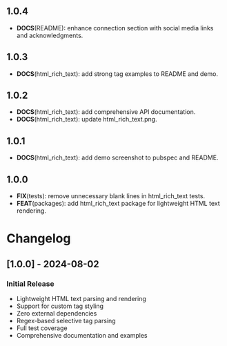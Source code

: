 ## 1.0.4

 - **DOCS**(README): enhance connection section with social media links and acknowledgments.

## 1.0.3

 - **DOCS**(html_rich_text): add strong tag examples to README and demo.

## 1.0.2

 - **DOCS**(html_rich_text): add comprehensive API documentation.
 - **DOCS**(html_rich_text): update html_rich_text.png.

## 1.0.1

 - **DOCS**(html_rich_text): add demo screenshot to pubspec and README.

## 1.0.0

 - **FIX**(tests): remove unnecessary blank lines in html_rich_text tests.
 - **FEAT**(packages): add html_rich_text package for lightweight HTML text rendering.

# Changelog

## [1.0.0] - 2024-08-02

### Initial Release
- Lightweight HTML text parsing and rendering
- Support for custom tag styling
- Zero external dependencies
- Regex-based selective tag parsing
- Full test coverage
- Comprehensive documentation and examples